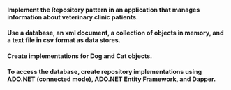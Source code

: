 #### Implement the Repository pattern in an application that manages information about veterinary clinic patients.
#### Use a database, an xml document, a collection of objects in memory, and a text file in csv format as data stores. 
#### Create implementations for Dog and Cat objects. 
#### To access the database, create repository implementations using ADO.NET (connected mode), ADO.NET Entity Framework, and Dapper.
